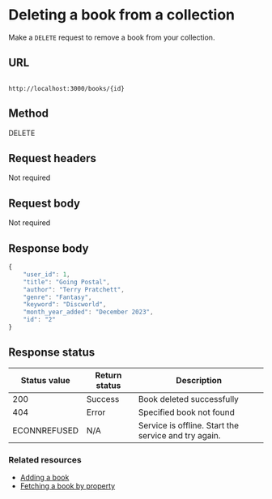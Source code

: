 
# Deleting a book from a collection

Make a `DELETE` request to remove a book from your collection.

## URL

```shell

http://localhost:3000/books/{id}

```

## Method

DELETE

## Request headers

Not required

## Request body

Not required

## Response body

```js
{
    "user_id": 1,
    "title": "Going Postal",
    "author": "Terry Pratchett",
    "genre": "Fantasy",
    "keyword": "Discworld",
    "month_year_added": "December 2023",
    "id": "2"
}
```

## Response status

| Status value | Return status | Description |
| ------------ | ------------- | ----------- |
| 200 | Success | Book deleted successfully |
| 404 | Error | Specified book not found |
| ECONNREFUSED | N/A | Service is offline. Start the service and try again. |

### Related resources

* [Adding a book](adding-a-book.md)
* [Fetching a book by property](fetch-a-book-by-property.md)
